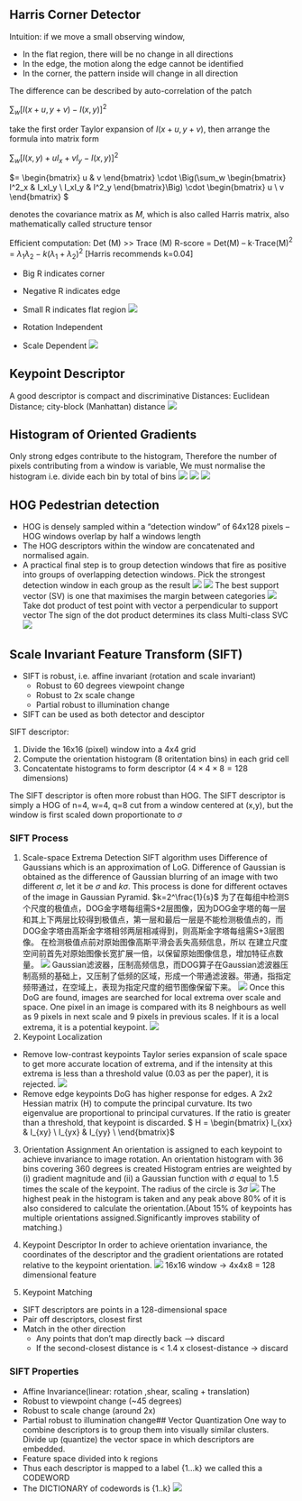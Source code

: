 ## Harris Corner Detector
Intuition: if we move a small observing window,
* In the flat region, there will be no change in all directions
* In the edge, the motion along the edge cannot be identified
* In the corner, the pattern inside will change in all direction

The difference can be described by auto-correlation of the patch


$\sum_w [I(x+u,y+v)- I(x,y)]^2$

take the first order Taylor expansion of $I(x+u,y+v)$, then arrange the formula into matrix form

$\sum_w [I(x,y) + uI_x +vI_y- I(x,y)]^2$

$= \begin{bmatrix}
u & v
\end{bmatrix} \cdot
\Big(\sum_w
\begin{bmatrix}
I^2_x & I_xI_y \\
I_xI_y & I^2_y
\end{bmatrix}\Big) \cdot
\begin{bmatrix}
u  \\
v
\end{bmatrix} 
$

denotes the covariance matrix as $M$, which is also called Harris matrix, also mathematically called structure tensor  

Efficient computation:  Det (M)  >> Trace (M)
R-score =  Det(M) – k$\cdot$Trace(M)$^2$  = $\lambda_1\lambda_2 - k (\lambda_1+\lambda_2)^2$
[Harris recommends k=0.04]
* Big R indicates corner
* Negative R indicates edge
* Small R indicates flat region
![](images\Harris.png)

* Rotation Independent
* Scale Dependent
![](images\harris1.png)
## Keypoint Descriptor
A good descriptor is compact and discriminative
Distances: Euclidean Distance; city-block (Manhattan) distance
![](images/norm_distance.png)
## Histogram of Oriented Gradients
Only strong edges contribute to the histogram, Therefore the number of pixels contributing from a window is variable, We must normalise the histogram i.e. divide each bin by total of bins
![](images/HOG.png)
![](images/HOG1.png)
![](images/HOG2.png)

## HOG Pedestrian detection 
* HOG is densely sampled within a “detection window” of 64x128 pixels – HOG windows overlap by half a windows length
* The HOG descriptors within the window are concatenated and normalised again.
* A practical final step is to group detection windows that fire as positive into groups of overlapping detection windows. Pick the strongest detection window in each group as the result
![](images/hog_ped1.png)
![](images/hog_ped.png)
The best support vector (SV) is one that maximises the margin between categories
![](images/svm.png)
Take dot product of test point with vector a perpendicular to support vector
The sign of the dot product determines its class
Multi-class SVC
![](images\svm2.png)

## Scale Invariant Feature Transform (SIFT)
* SIFT is robust, i.e. affine invariant (rotation and scale invariant)
    * Robust to 60 degrees viewpoint change
    * Robust to 2x scale change
    * Partial robust to illumination change
* SIFT can be used as both detector and desciptor 

SIFT descriptor:
1. Divide the 16x16 (pixel) window into a 4x4 grid 
2. Compute the orientation histogram (8 oritentation bins) in each grid cell
3. Concatentate histograms to form descriptor ($4 \times 4 \times 8 = 128$ dimensions) 

The SIFT descriptor is often more robust than HOG.
The SIFT descriptor is simply a HOG of n=4, w=4, q=8 cut from a window centered at (x,y), but the window is first scaled down proportionate to $\sigma$


### SIFT Process
1. Scale-space Extrema Detection
SIFT algorithm uses Difference of Gaussians which is an approximation of LoG. Difference of Gaussian is obtained as the difference of Gaussian blurring of an image with two different $\sigma$, let it be $\sigma$ and $k\sigma$. This process is done for different octaves of the image in Gaussian Pyramid.
$k=2^\frac{1}{s}$
为了在每组中检测S个尺度的极值点，DOG金字塔每组需S+2层图像，因为DOG金字塔的每一层和其上下两层比较得到极值点，第一层和最后一层是不能检测极值点的，而DOG金字塔由高斯金字塔相邻两层相减得到，则高斯金字塔每组需S+3层图像。
在检测极值点前对原始图像高斯平滑会丢失高频信息，所以 在建立尺度空间前首先对原始图像长宽扩展一倍，以保留原始图像信息，增加特征点数量。
![](images\sift.jpg)
Gaussian滤波器，压制高频信息，而DOG算子在Gaussian滤波器压制高频的基础上，又压制了低频的区域，形成一个带通滤波器。带通，指指定频带通过，在空域上，表现为指定尺度的细节图像保留下来。
![](images\sift1.png)
Once this DoG are found, images are searched for local extrema over scale and space. One pixel in an image is compared with its 8 neighbours as well as 9 pixels in next scale and 9 pixels in previous scales. If it is a local extrema, it is a potential keypoint.
![](images\sift_local.png)
2. Keypoint Localization
* Remove low-contrast keypoints 
Taylor series expansion of scale space to get more accurate location of extrema, and if the intensity at this extrema is less than a threshold value (0.03 as per the paper), it is rejected.
![](images\sift2.png)
* Remove edge keypoints
DoG has higher response for edges. A 2x2 Hessian matrix (H) to compute the principal curvature. Its two eigenvalue are proportional to principal curvatures. If the ratio is greater than a threshold, that keypoint is discarded. 
$ H = \begin{bmatrix}
I_{xx} & I_{xy} \\
I_{yx} & I_{yy} \\
\end{bmatrix}$

3. Orientation Assignment
An orientation is assigned to each keypoint to achieve invariance to image rotation. An orientation histogram with 36 bins covering 360 degrees is created
Histogram entries are weighted by (i) gradient magnitude and (ii) a Gaussian function with $\sigma$ equal to 1.5 times the scale of the keypoint. The radius of the circle is $3\sigma$
![](images\sift3.png)
The highest peak in the histogram is taken and any peak above 80% of it is also considered to calculate the orientation.(About 15% of keypoints has multiple orientations assigned.Significantly improves stability of matching.)

4. Keypoint Descriptor
In order to achieve orientation invariance, the coordinates of the descriptor and the gradient orientations are rotated relative to the keypoint orientation.
![](images\sift4.png)
16x16 window -> 4x4x8 = 128 dimensional feature

5. Keypoint Matching
* SIFT descriptors are points in a 128-dimensional space
* Pair off descriptors, closest first 
* Match in the other direction
    * Any points that don’t map directly back –> discard
    * If the second-closest distance is < 1.4 x closest-distance -> discard


### SIFT Properties
* Affine Invariance(linear: rotation ,shear, scaling + translation)
* Robust to viewpoint change (~45 degrees)
* Robust to scale change (around 2x)
* Partial robust to illumination change## Vector Quantization
One way to combine descriptors is to group them into visually similar clusters.
Divide up (quantize) the vector space in which descriptors are embedded.
* Feature space divided into k regions
* Thus each descriptor is mapped to a label {1…k}  we called this a CODEWORD
* The DICTIONARY of codewords is {1..k}
![](images\vector_quantization.png)